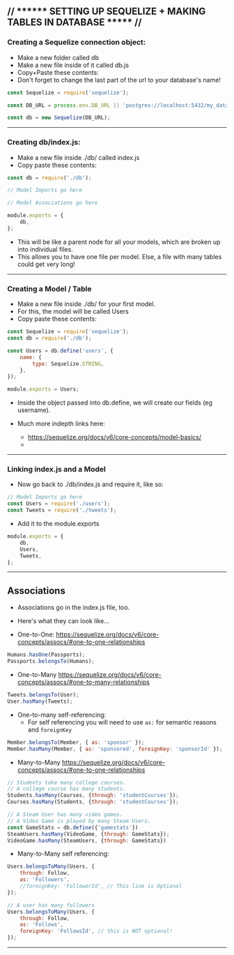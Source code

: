 ## // **\*\***\*\***\*\*** SETTING UP SEQUELIZE + MAKING TABLES IN DATABASE **\*\***\***\*\*** //

### Creating a Sequelize connection object:

- Make a new folder called db
- Make a new file inside of it called db.js
- Copy+Paste these contents:
- Don't forget to change the last part of the url to your database's name!

```js
const Sequelize = require('sequelize');

const DB_URL = process.env.DB_URL || 'postgres://localhost:5432/my_database';

const db = new Sequelize(DB_URL);
```

---

### Creating db/index.js:

- Make a new file inside ./db/ called index.js
- Copy paste these contents:

```js
const db = require('./db');

// Model Imports go here

// Model Associations go here

module.exports = {
	db,
};
```

- This will be like a parent node for all your models, which are broken up into individual files.
- This allows you to have one file per model. Else, a file with many tables could get very long!

---

### Creating a Model / Table

- Make a new file inside ./db/ for your first model.
- For this, the model will be called Users
- Copy paste these contents:

```js
const Sequelize = require('sequelize');
const db = require('./db');

const Users = db.define('users', {
	name: {
		type: Sequelize.STRING,
	},
});

module.exports = Users;
```

- Inside the object passed into db.define, we will create our fields (eg username).

- Much more indepth links here:
  - https://sequelize.org/docs/v6/core-concepts/model-basics/
  -

---

### Linking index.js and a Model

- Now go back to ./db/index.js and require it, like so:

```js
// Model Imports go here
const Users = require('./users');
const Tweets = require('./tweets');
```

- Add it to the module.exports

```js
module.exports = {
	db,
	Users,
	Tweets,
};
```

---

## Associations

- Associations go in the index.js file, too.
- Here's what they can look like...

- One-to-One:
  https://sequelize.org/docs/v6/core-concepts/assocs/#one-to-one-relationships

```js
Humans.hasOne(Passports);
Passports.belongsTo(Humans);
```

- One-to-Many
  https://sequelize.org/docs/v6/core-concepts/assocs/#one-to-many-relationships

```js
Tweets.belongsTo(User);
User.hasMany(Tweets);
```

- One-to-many self-referencing:
  - For self referencing you will need to use `as:` for semantic reasons and `foreignKey`

```js
Member.belongsTo(Member, { as: 'sponsor' });
Member.hasMany(Member, { as: 'sponsored', foreignKey: 'sponsorId' });
```

- Many-to-Many
  https://sequelize.org/docs/v6/core-concepts/assocs/#one-to-one-relationships

```js
// Students take many college courses.
// A college course has many students.
Students.hasMany(Courses, {through: 'studentCourses'});
Courses.hasMany(Students, {through: 'studentCourses'});

// A Steam User has many video games.
// A Video Game is played by many Steam Users.
const GameStats = db.define({'gamestats'})
SteamUsers.hasMany(VideoGame, {through: GameStats});
VideoGame.hasMany(SteamUsers, {through: GameStats})
```

- Many-to-Many self referencing:

```js
Users.belongsToMany(Users, {
	through: Follow,
	as: 'Followers',
	//foreignKey: 'FollowerId', // This line is Optional
});

// A user has many followers
Users.belongsToMany(Users, {
	through: Follow,
	as: 'Follows',
	foreignKey: 'FollowsId', // this is NOT optional!
});
```

---
